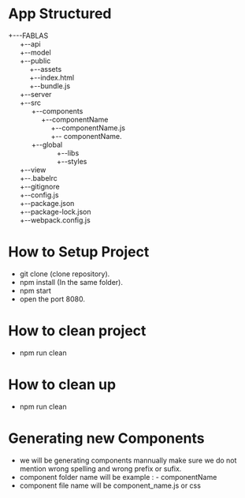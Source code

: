 # App Structured 
  +---FABLAS<bR>
  &nbsp;&nbsp;&nbsp;&nbsp;&nbsp;&nbsp;+--api<bR>
  &nbsp;&nbsp;&nbsp;&nbsp;&nbsp;&nbsp;+--model<bR>
  &nbsp;&nbsp;&nbsp;&nbsp;&nbsp;&nbsp;+--public<bR>
  &nbsp;&nbsp;&nbsp;&nbsp;&nbsp;&nbsp;&nbsp;&nbsp;&nbsp;&nbsp;&nbsp;+--assets<bR>
  &nbsp;&nbsp;&nbsp;&nbsp;&nbsp;&nbsp;&nbsp;&nbsp;&nbsp;&nbsp;&nbsp;+--index.html<br>
  &nbsp;&nbsp;&nbsp;&nbsp;&nbsp;&nbsp;&nbsp;&nbsp;&nbsp;&nbsp;&nbsp;+--bundle.js<br>
  &nbsp;&nbsp;&nbsp;&nbsp;&nbsp;&nbsp;+--server<br>
  &nbsp;&nbsp;&nbsp;&nbsp;&nbsp;&nbsp;+--src<br>
  &nbsp;&nbsp;&nbsp;&nbsp;&nbsp;&nbsp;&nbsp;&nbsp;&nbsp;&nbsp;&nbsp;&nbsp;+--components<br>
  &nbsp;&nbsp;&nbsp;&nbsp;&nbsp;&nbsp;&nbsp;&nbsp;&nbsp;&nbsp;&nbsp;&nbsp;&nbsp;&nbsp;&nbsp;&nbsp;&nbsp;+--componentName<bR>
  &nbsp;&nbsp;&nbsp;&nbsp;&nbsp;&nbsp;&nbsp;&nbsp;&nbsp;&nbsp;&nbsp;&nbsp;&nbsp;&nbsp;&nbsp;&nbsp;&nbsp;&nbsp;&nbsp;&nbsp;&nbsp;&nbsp;+--componentName.js<br>
  &nbsp;&nbsp;&nbsp;&nbsp;&nbsp;&nbsp;&nbsp;&nbsp;&nbsp;&nbsp;&nbsp;&nbsp;&nbsp;&nbsp;&nbsp;&nbsp;&nbsp;&nbsp;&nbsp;&nbsp;&nbsp;&nbsp;+--   componentName.<br>
   &nbsp;&nbsp;&nbsp;&nbsp;&nbsp;&nbsp;&nbsp;&nbsp;&nbsp;&nbsp;&nbsp;&nbsp;+--global<br>
   &nbsp;&nbsp;&nbsp;&nbsp;&nbsp;&nbsp;&nbsp;&nbsp;&nbsp;&nbsp;&nbsp;&nbsp;      &nbsp;&nbsp;&nbsp;&nbsp;&nbsp;&nbsp;&nbsp;&nbsp;&nbsp;&nbsp;&nbsp;&nbsp;+--libs<br>
 &nbsp;&nbsp;&nbsp;&nbsp;&nbsp;&nbsp;&nbsp;&nbsp;&nbsp;&nbsp;&nbsp;&nbsp; &nbsp;&nbsp;&nbsp;&nbsp;&nbsp;&nbsp;&nbsp;&nbsp;&nbsp;&nbsp;&nbsp;&nbsp;+--styles<br>
  &nbsp;&nbsp;&nbsp;&nbsp;&nbsp;&nbsp;+--view<br>
  &nbsp;&nbsp;&nbsp;&nbsp;&nbsp;&nbsp;+--.babelrc<br>
  &nbsp;&nbsp;&nbsp;&nbsp;&nbsp;&nbsp;+--gitignore<br>
  &nbsp;&nbsp;&nbsp;&nbsp;&nbsp;&nbsp;+--config.js<br>
  &nbsp;&nbsp;&nbsp;&nbsp;&nbsp;&nbsp;+--package.json<br>
  &nbsp;&nbsp;&nbsp;&nbsp;&nbsp;&nbsp;+--package-lock.json<br>
  &nbsp;&nbsp;&nbsp;&nbsp;&nbsp;&nbsp;+--webpack.config.js<br>
  
  
  # How to Setup Project
  
  * git clone (clone repository).
  * npm install (In the same folder).
  * npm start
  * open the port 8080. 

  # How to clean project

  * npm run clean
  
  # How to clean up
  * npm run clean
  
  # Generating new Components
  
  * we will be generating components mannually make sure we do not mention wrong spelling and wrong prefix or sufix.
  * component folder name will be example : - componentName
  * component file name will be component_name.js or css 
  
    
